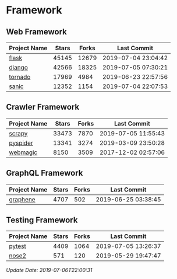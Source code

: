 # Framework

## Web Framework

| Project Name | Stars | Forks | Last Commit |
| ------------ | ----- | ----- | ----------- |
| [flask](https://github.com/pallets/flask) | 45145 | 12679 | 2019-07-04 23:04:42 |
| [django](https://github.com/django/django) | 42566 | 18325 | 2019-07-05 07:30:21 |
| [tornado](https://github.com/tornadoweb/tornado) | 17969 | 4984 | 2019-06-23 22:57:56 |
| [sanic](https://github.com/huge-success/sanic) | 12352 | 1154 | 2019-07-04 22:07:53 |

## Crawler Framework

| Project Name | Stars | Forks | Last Commit |
| ------------ | ----- | ----- | ----------- |
| [scrapy](https://github.com/scrapy/scrapy) | 33473 | 7870 | 2019-07-05 11:55:43 |
| [pyspider](https://github.com/binux/pyspider) | 13341 | 3274 | 2019-03-09 23:50:28 |
| [webmagic](https://github.com/code4craft/webmagic) | 8150 | 3509 | 2017-12-02 02:57:06 |

## GraphQL Framework

| Project Name | Stars | Forks | Last Commit |
| ------------ | ----- | ----- | ----------- |
| [graphene](https://github.com/graphql-python/graphene) | 4707 | 502 | 2019-06-25 03:38:45 |

## Testing Framework

| Project Name | Stars | Forks | Last Commit |
| ------------ | ----- | ----- | ----------- |
| [pytest](https://github.com/pytest-dev/pytest) | 4409 | 1064 | 2019-07-05 13:26:37 |
| [nose2](https://github.com/nose-devs/nose2) | 571 | 120 | 2019-05-29 19:47:47 |

*Update Date: 2019-07-06T22:00:31*